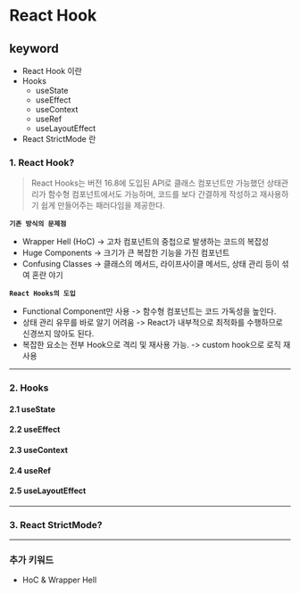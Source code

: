 # React Hook

## keyword

- React Hook 이란
- Hooks
  - useState
  - useEffect
  - useContext
  - useRef
  - useLayoutEffect
- React StrictMode 란

### 1. React Hook?

> React Hooks는 버전 16.8에 도입된 API로 클래스 컴포넌트만 가능했던 상태관리가 함수형 컴포넌트에서도 가능하며, 코드를 보다 간결하게 작성하고 재사용하기 쉽게 만들어주는 패러다임을 제공한다.

**`기존 방식의 문제점`**

- Wrapper Hell (HoC) -> 고차 컴포넌트의 중첩으로 발생하는 코드의 복잡성
- Huge Components -> 크기가 큰 복잡한 기능을 가진 컴포넌트
- Confusing Classes -> 클래스의 메서드, 라이프사이클 메서드, 상태 관리 등이 섞여 혼란 야기

**`React Hooks의 도입`**

- Functional Component만 사용 -> 함수형 컴포넌트는 코드 가독성을 높인다.
- 상태 관리 유무를 바로 알기 어려움 -> React가 내부적으로 최적화를 수행하므로 신경쓰지 않아도 된다.
- 복잡한 요소는 전부 Hook으로 격리 및 재사용 가능. -> custom hook으로 로직 재사용

---

### 2. Hooks

#### 2.1 useState

#### 2.2 useEffect

#### 2.3  useContext

#### 2.4 useRef

#### 2.5 useLayoutEffect

---

### 3. React StrictMode?

---

### 추가 키워드

- HoC & Wrapper Hell
